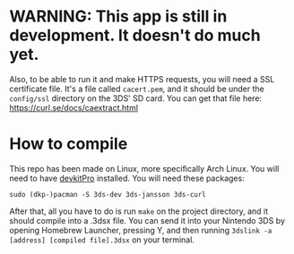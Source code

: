 # WARNING: This app is still in development. It doesn't do much yet.

Also, to be able to run it and make HTTPS requests, you will need a SSL certificate file. It's a file called ``cacert.pem``, and it should be under the ``config/ssl`` directory on the 3DS' SD card.
You can get that file here: https://curl.se/docs/caextract.html

# How to compile

This repo has been made on Linux, more specifically Arch Linux.
You will need to have [devkitPro](https://devkitpro.org/wiki/Getting_Started) installed.
You will need these packages:
```
sudo (dkp-)pacman -S 3ds-dev 3ds-jansson 3ds-curl
```

After that, all you have to do is run ``make`` on the project directory, and it should compile into a .3dsx file.
You can send it into your Nintendo 3DS by opening Homebrew Launcher, pressing Y, and then running ``3dslink -a [address] [compiled file].3dsx`` on your terminal.

